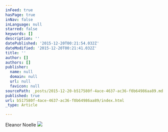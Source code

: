 ```yaml
---
inFeed: true
hasPage: true
inNav: false
inLanguage: null
starred: false
keywords: []
description: ''
datePublished: '2015-12-20T00:21:54.032Z'
dateModified: '2015-12-20T00:21:41.032Z'
title: ''
author: []
authors: []
publisher:
  name: null
  domain: null
  url: null
  favicon: null
sourcePath: _posts/2015-12-20-b517580f-4ace-4637-ac36-f0b64986aa89.md
published: true
url: b517580f-4ace-4637-ac36-f0b64986aa89/index.html
_type: Article

---
```

Eleanor Noelle
![](https://the-grid-user-content.s3-us-west-2.amazonaws.com/4d593e7b-d346-4df9-b4e7-5a0181979dbe.JPG)